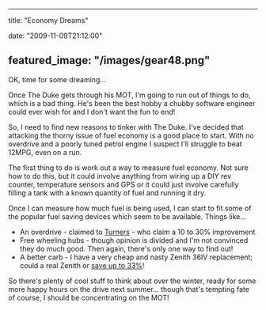 
---
title: "Economy Dreams"

date: "2009-11-09T21:12:00"

featured_image: "/images/gear48.png"
---


OK, time for some dreaming...

Once The Duke gets through his MOT, I'm going to run out of things to do, which is a bad thing.  He's been the best hobby a chubby software engineer could ever wish for and I don't want the fun to end!

So, I need to find new reasons to tinker with The Duke.  I've decided that attacking the thorny issue of fuel economy is a good place to start.  With no overdrive and a poorly tuned petrol engine I suspect I'll struggle to beat 12MPG, even on a run.

The first thing to do is work out a way to measure fuel economy.  Not sure how to do this, but it could involve anything from wiring up a <span>DIY</span> rev counter, temperature sensors and GPS or it could just involve carefully filling a tank with a known quantity of fuel and running it dry.

Once I can measure how much fuel is being used, I can start to fit some of the popular fuel saving devices which seem to be available.  Things like...
<ul><li>An overdrive - claimed to <a href="http://turner-engineering.co.uk/html/performanceheads.html">Turners</a> - who claim a 10 to 30% improvement</li><li>Free wheeling hubs - though opinion is divided and I'm not convinced they do much good.  Then again, there's only one way to find out!
</li><li>A better <span>carb</span> -  I have a very cheap and nasty Zenith 36IV replacement; could a real Zenith or <a href="http://www.whatgas.com/petrol-prices/lpg-prices.aspx">save up to 33%</a>!
</li></ul>So there's plenty of cool stuff to think about over the winter, ready for some more happy hours on the drive next summer... though that's tempting fate of course, I should be concentrating on the MOT!